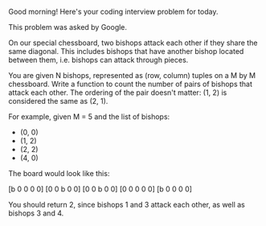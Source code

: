 Good morning! Here's your coding interview problem for today.This problem was asked by Google.On our special chessboard, two bishops attack each other if they share the samediagonal. This includes bishops that have another bishop located between them,i.e. bishops can attack through pieces.You are given N bishops, represented as (row, column) tuples on a M by Mchessboard. Write a function to count the number of pairs of bishops that attackeach other. The ordering of the pair doesn't matter: (1, 2) is considered thesame as (2, 1).For example, given M = 5 and the list of bishops: * (0, 0) * (1, 2) * (2, 2) * (4, 0)The board would look like this:[b 0 0 0 0][0 0 b 0 0][0 0 b 0 0][0 0 0 0 0][b 0 0 0 0]You should return 2, since bishops 1 and 3 attack each other, as well as bishops3 and 4.